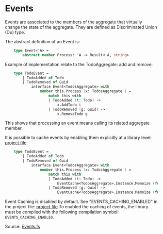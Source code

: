 # Events

Events are associated to the members of the aggregate that virtually change the state of the aggregate.  They are defined as Discriminated Union (Du) type. 

The abstract definition of an Event is: 

```FSharp
    type Event<'A> =
        abstract member Process: 'A -> Result<'A, string>
```

Example of implementation relate to the TodoAggregate: add and remove:

```Fsharp
    type TodoEvent =
        | TodoAdded of Todo
        | TodoRemoved of Guid
            interface Event<TodosAggregate> with
                member this.Process (x: TodosAggregate ) =
                    match this with
                    | TodoAdded (t: Todo) -> 
                        x.AddTodo t
                    | TodoRemoved (g: Guid) -> 
                        x.RemoveTodo g

```
This shows that processing an event means calling its related aggregate member.

It is possible to cache events by enabling them explicitly at a library level: [project file](Micro_ES_FSharp_Lib/Micro_ES_FSharp_Lib.fsproj):

```Fsharp
    type TodoEvent =
        | TodoAdded of Todo
        | TodoRemoved of Guid
            interface Event<TodosAggregate> with
                member this.Process (x: TodosAggregate ) =
                    match this with
                    | TodoAdded (t: Todo) -> 
                        EventCache<TodosAggregate>.Instance.Memoize (fun () -> x.AddTodo t) (x, [TodoAdded t]) 
                    | TodoRemoved (g: Guid) -> 
                        EventCache<TodosAggregate>.Instance.Memoize (fun () -> x.RemoveTodo g) (x, [TodoRemoved t]) 
```

Event Caching is disabled by default. See "EVENTS_CACHING_ENABLED" in the project file: [project file](https://github.com/tonyx/Sharpino/blob/main/Sharpino.Lib/Sharpino.Lib.fsproj)
 To enabled the caching of events, the library must be compiled with the following compilation symbol: `EVENTS_CACHING_ENABLED`.

Source:  [Events.fs](https://github.com/tonyx/Sharpino/blob/main/Sharpino.Sample/aggregates/Todos/Events.fs)

